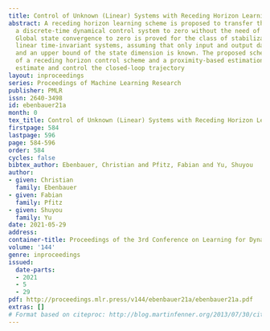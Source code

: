 ```yaml
---
title: Control of Unknown (Linear) Systems with Receding Horizon Learning
abstract: A receding horizon learning scheme is proposed to transfer the state of
  a discrete-time dynamical control system to zero without the need of a system model.
  Global state convergence to zero is proved for the class of stabilizable and detectable
  linear time-invariant systems, assuming that only input and output data is available
  and an upper bound of the state dimension is known. The proposed scheme consists
  of a receding horizon control scheme and a proximity-based estimation scheme to
  estimate and control the closed-loop trajectory
layout: inproceedings
series: Proceedings of Machine Learning Research
publisher: PMLR
issn: 2640-3498
id: ebenbauer21a
month: 0
tex_title: Control of Unknown (Linear) Systems with Receding Horizon Learning
firstpage: 584
lastpage: 596
page: 584-596
order: 584
cycles: false
bibtex_author: Ebenbauer, Christian and Pfitz, Fabian and Yu, Shuyou
author:
- given: Christian
  family: Ebenbauer
- given: Fabian
  family: Pfitz
- given: Shuyou
  family: Yu
date: 2021-05-29
address:
container-title: Proceedings of the 3rd Conference on Learning for Dynamics and Control
volume: '144'
genre: inproceedings
issued:
  date-parts:
  - 2021
  - 5
  - 29
pdf: http://proceedings.mlr.press/v144/ebenbauer21a/ebenbauer21a.pdf
extras: []
# Format based on citeproc: http://blog.martinfenner.org/2013/07/30/citeproc-yaml-for-bibliographies/
---
```

